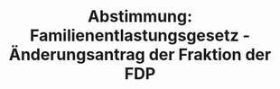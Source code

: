 ---
abstimmung:
  abstimmung: 4
  bundestagssitzung: 83
  legislaturperiode: 19
categories:
- Todo
data:
- title: Abstimmungsergebnis 20190221_4-data.pdf
  url: /res/2021-btw/abstimmungsergebnisse/20190221_4-data.pdf
- title: Abstimmungsergebnis 20190221_4_xls-data.xls
  url: /res/2021-btw/abstimmungsergebnisse/20190221_4_xls-data.xls
- title: Abstimmungsergebnis 20190221_4_xls-datacsv
  url: /res/2021-btw/abstimmungsergebnisse/csv/20190221_4_xls-datacsv
ergebnis:
  afd:
    enthaltung: 0
    gesamt: 91
    ja: 0
    nein: 76
    nichtabgegeben: 15
    ungueltig: 0
  bü90/gr:
    enthaltung: 0
    gesamt: 67
    ja: 65
    nein: 0
    nichtabgegeben: 2
    ungueltig: 0
  cdu/csu:
    enthaltung: 0
    gesamt: 246
    ja: 0
    nein: 232
    nichtabgegeben: 14
    ungueltig: 0
  die linke.:
    enthaltung: 0
    gesamt: 69
    ja: 62
    nein: 0
    nichtabgegeben: 7
    ungueltig: 0
  fdp:
    enthaltung: 5
    gesamt: 80
    ja: 56
    nein: 12
    nichtabgegeben: 7
    ungueltig: 0
  file: 20190221_4_xls-data.xls
  fraktionslos:
    enthaltung: 1
    gesamt: 4
    ja: 0
    nein: 0
    nichtabgegeben: 3
    ungueltig: 0
  spd:
    enthaltung: 0
    gesamt: 152
    ja: 1
    nein: 140
    nichtabgegeben: 11
    ungueltig: 0
layout: abstimmung
links:
- title: Link zu bundestag.de
  url: https://www.bundestag.de/parlament/plenum/abstimmung/abstimmung?id=552
preview: 'Deutscher Bundestag


  83. Sitzung des Deutschen Bundestages

  am Donnerstag, 21. Februar 2019


  Endgültiges Ergebnis der Namentlichen Abstimmung Nr. 4


  Gesetzentwurf der Abgeordneten Cornelia Möhring, Christine Buchholz, Doris Achelwilm,

  weiterer Abgeordneter und der Fraktion DIE LINKE.

  Entwurf eines Gesetzes zur Änderung des Strafgesetzbuches - Aufhebung des Werbeverbots

  für Schwangerschaftsabbrüche

  Drucksachen 19/93 und 19/7965'
tags:
- Todo
title: 'Abstimmung: Familienentlastungsgesetz - Änderungsantrag der Fraktion der FDP'
---